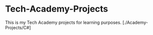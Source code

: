 # Tech-Academy-Projects
This is my Tech Academy projects for learning purposes.
[./Academy-Projects/C#]
